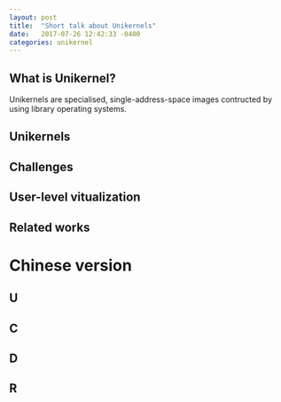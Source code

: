 ```yaml
---
layout: post
title:  "Short talk about Unikernels"
date:   2017-07-26 12:42:33 -0400
categories: unikernel
---
```

## What is Unikernel?
Unikernels are specialised, single-address-space images contructed by using library operating systems.

## Unikernels

## Challenges

## User-level vitualization

## Related works

# Chinese version

## U
## C
## D
## R



